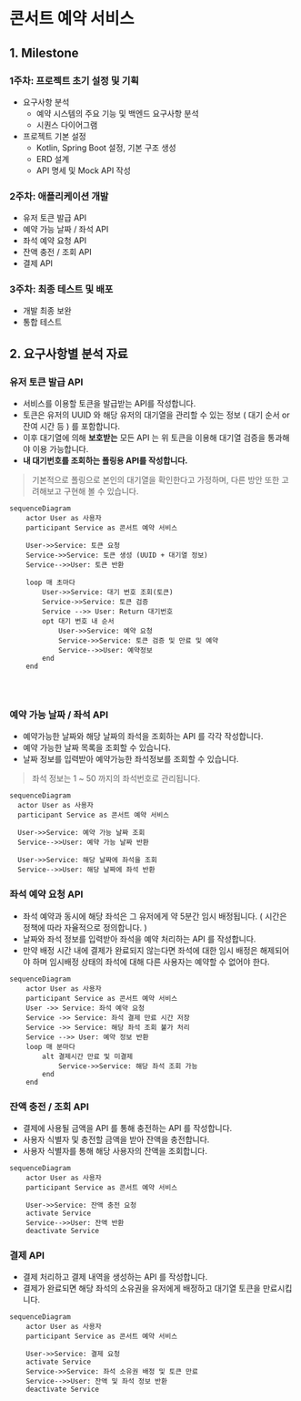 # 콘서트 예약 서비스

## 1. Milestone

### 1주차: 프로젝트 초기 설정 및 기획
- 요구사항 분석
  - 예약 시스템의 주요 기능 및 백엔드 요구사항 분석
  - 시퀀스 다이어그램
- 프로젝트 기본 설정
  - Kotlin, Spring Boot 설정, 기본 구조 생성
  - ERD 설계
  - API 명세 및 Mock API 작성

### 2주차: 애플리케이션 개발
  - 유저 토큰 발급 API
  - 예약 가능 날짜 / 좌석 API
  - 좌석 예약 요청 API
  - 잔액 충전 / 조회 API
  - 결제 API

### 3주차: 최종 테스트 및 배포
  - 개발 최종 보완
  - 통합 테스트

## 2. 요구사항별 분석 자료

### 유저 토큰 발급 API
- 서비스를 이용할 토큰을 발급받는 API를 작성합니다.
- 토큰은 유저의 UUID 와 해당 유저의 대기열을 관리할 수 있는 정보 ( 대기 순서 or 잔여 시간 등 ) 를 포함합니다.
- 이후 대기열에 의해 **보호받는** 모든 API 는 위 토큰을 이용해 대기열 검증을 통과해야 이용 가능합니다.
- **내 대기번호를 조회하는 폴링용 API를 작성합니다.**
> 기본적으로 폴링으로 본인의 대기열을 확인한다고 가정하며, 다른 방안 또한 고려해보고 구현해 볼 수 있습니다.
```mermaid
sequenceDiagram
    actor User as 사용자
    participant Service as 콘서트 예약 서비스

    User->>Service: 토큰 요청
    Service->>Service: 토큰 생성 (UUID + 대기열 정보)
    Service-->>User: 토큰 반환
 
    loop 매 초마다
        User->>Service: 대기 번호 조회(토큰)
        Service->>Service: 토큰 검증
        Service -->> User: Return 대기번호
        opt 대기 번호 내 순서
            User->>Service: 예약 요청
            Service->>Service: 토큰 검증 및 만료 및 예약
            Service-->>User: 예약정보
        end
    end
    
    
        
```
### 예약 가능 날짜 / 좌석 API
- 예약가능한 날짜와 해당 날짜의 좌석을 조회하는 API 를 각각 작성합니다.
- 예약 가능한 날짜 목록을 조회할 수 있습니다.
- 날짜 정보를 입력받아 예약가능한 좌석정보를 조회할 수 있습니다.
> 좌석 정보는 1 ~ 50 까지의 좌석번호로 관리됩니다.
```mermaid
sequenceDiagram
  actor User as 사용자
  participant Service as 콘서트 예약 서비스
  
  User->>Service: 예약 가능 날짜 조회
  Service-->>User: 예약 가능 날짜 반환
  
  User->>Service: 해당 날짜에 좌석을 조회
  Service-->>User: 해당 날짜에 좌석 반환
```
### 좌석 예약 요청 API
- 좌석 예약과 동시에 해당 좌석은 그 유저에게 약 5분간 임시 배정됩니다. ( 시간은 정책에 따라 자율적으로 정의합니다. )
- 날짜와 좌석 정보를 입력받아 좌석을 예약 처리하는 API 를 작성합니다.
- 만약 배정 시간 내에 결제가 완료되지 않는다면 좌석에 대한 임시 배정은 해제되어야 하며 임시배정 상태의 좌석에 대해 다른 사용자는 예약할 수 없어야 한다.
```mermaid
sequenceDiagram
    actor User as 사용자
    participant Service as 콘서트 예약 서비스
    User ->> Service: 좌석 예약 요청
    Service ->> Service: 좌석 결제 만료 시간 저장
    Service ->> Service: 해당 좌석 조회 불가 처리
    Service -->> User: 예약 정보 반환
    loop 매 분마다
        alt 결제시간 만료 및 미결제
            Service->>Service: 해당 좌석 조회 가능
        end
    end
```
### 잔액 충전 / 조회 API
- 결제에 사용될 금액을 API 를 통해 충전하는 API 를 작성합니다.
- 사용자 식별자 및 충전할 금액을 받아 잔액을 충전합니다.
- 사용자 식별자를 통해 해당 사용자의 잔액을 조회합니다.
```mermaid
sequenceDiagram
    actor User as 사용자
    participant Service as 콘서트 예약 서비스
    
    User->>Service: 잔액 충전 요청
    activate Service
    Service-->>User: 잔액 반환
    deactivate Service
```
### 결제 API
- 결제 처리하고 결제 내역을 생성하는 API 를 작성합니다.
- 결제가 완료되면 해당 좌석의 소유권을 유저에게 배정하고 대기열 토큰을 만료시킵니다.
```mermaid
sequenceDiagram
    actor User as 사용자
    participant Service as 콘서트 예약 서비스
    
    User->>Service: 결제 요청
    activate Service
    Service->>Service: 좌석 소유권 배정 및 토큰 만료
    Service-->>User: 잔액 및 좌석 정보 반환
    deactivate Service
```

